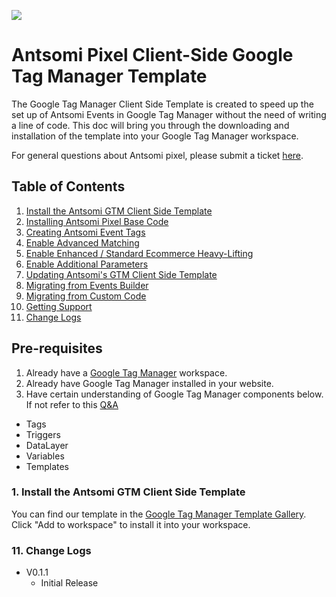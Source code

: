 ![](https://c0-platform.ants.tech/images/Antsomi_x_gtm.png)

# Antsomi Pixel Client-Side Google Tag Manager Template

The Google Tag Manager Client Side Template is created to speed up the set up of Antsomi Events in Google Tag Manager without the need of writing a line of code. This doc will bring you through the downloading and installation of the template into your Google Tag Manager workspace.


For general questions about Antsomi pixel, please submit a ticket [here](https://ads.tiktok.com/athena/requester/boards/1705151646989743?identify_key=6a1e079024806640c5e1e695d13db80949525168a052299b4970f9c99cb5ac78).


## Table of Contents

1. [Install the Antsomi GTM Client Side Template](#download)
2. [Installing Antsomi Pixel Base Code](#install)
3. [Creating Antsomi Event Tags](#create-tag)
4. [Enable Advanced Matching](#am)
5. [Enable Enhanced / Standard Ecommerce Heavy-Lifting](#eecomm)
6. [Enable Additional Parameters](#params)
7. [Updating Antsomi's GTM Client Side Template](#update)
8. [Migrating from Events Builder](#migrate-events)
9. [Migrating from Custom Code](#migrate-custom)
10. [Getting Support](#support)
11. [Change Logs](#change)

## Pre-requisites

1. Already have a [Google Tag Manager](https://tagmanager.google.com/) workspace.
2. Already have Google Tag Manager installed in your website.
3. Have certain understanding of Google Tag Manager components below. If not refer to this [Q&A](https://support.google.com/tagmanager/answer/6103657?hl=en)

- Tags
- Triggers
- DataLayer
- Variables
- Templates

### <a name="download"></a> 1. Install the Antsomi GTM Client Side Template

You can find our template in the [Google Tag Manager Template Gallery](https://tagmanager.google.com/gallery/#/owners/tiktok/templates/gtm-template-pixel). Click "Add to workspace" to install it into your workspace.

### <a name="change"></a> 11. Change Logs

- V0.1.1
  - Initial Release
